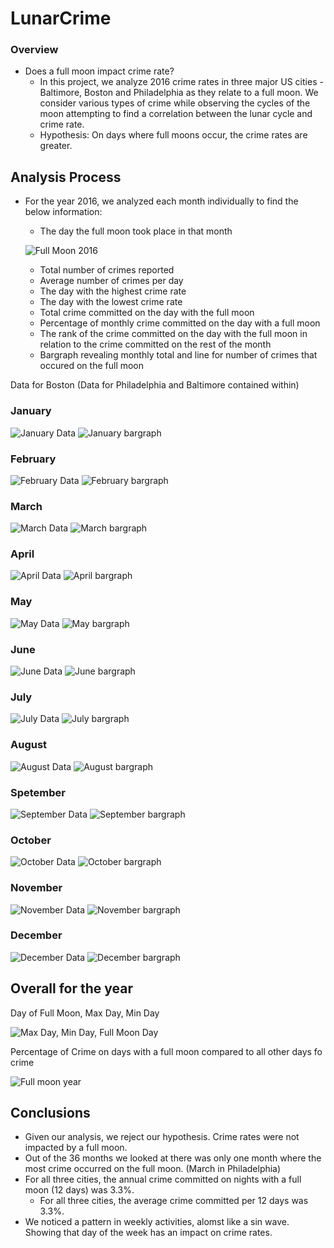 # LunarCrime

### Overview
*	Does a full moon impact crime rate?
    * 	In this project, we analyze 2016 crime rates in three major US cities - Baltimore, Boston and Philadelphia as they relate to a full moon. We consider various types of crime while observing the cycles of the moon attempting to find a correlation between the lunar cycle and crime rate. 
    * 	Hypothesis: On days where full moons occur, the crime rates are greater.

## Analysis Process 
*	For the year 2016, we analyzed each month individually to find the below information:
    *   The day the full moon took place in that month
    
    ![Full Moon 2016](./img/fullmoon2016.png)
    
    *   Total number of crimes reported
    *   Average number of crimes per day 
    *   The day with the highest crime rate
    *   The day with the lowest crime rate 
    *   Total crime committed on the day with the full moon
    *   Percentage of monthly crime committed on the day with a full moon
    *   The rank of the crime committed on the day with the full moon in relation to the crime committed on the rest of the month
    *   Bargraph revealing monthly total and line for number of crimes that occured on the full moon 

Data for Boston
(Data for Philadelphia and Baltimore contained within)

### January
![January Data](./img/boston_jan_data.png)
![January bargraph](./img/boston_jan_bar.png)

### February
![February Data](./img/boston_feb_data.png)
![February bargraph](./img/boston_feb_bar.png)

### March
![March Data](./img/boston_mar_data.png)
![March bargraph](./img/boston_mar_bar.png)

### April
![April Data](./img/boston_apr_data.png)
![April bargraph](./img/boston_apr_bar.png)

### May
![May Data](./img/boston_may_data.png)
![May bargraph](./img/boston_may_bar.png)

### June
![June Data](./img/boston_june_data.png)
![June bargraph](./img/boston_june_bar.png)

### July
![July Data](./img/boston_july_data.png)
![July bargraph](./img/boston_july_bar.png)

### August
![August Data](./img/boston_aug_data.png)
![August bargraph](./img/boston_aug_bar.png)

### Spetember
![September Data](./img/boston_sept_data.png)
![September bargraph](./img/boston_sept_bar.png)

### October
![October Data](./img/boston_oct_data.png)
![October bargraph](./img/boston_oct_bar.png)

### November
![November Data](./img/boston_nov_data.png)
![November bargraph](./img/boston_nov_bar.png)

### December
![December Data](./img/boston_dec_data.png)
![December bargraph](./img/boston_dec_bar.png)


## Overall for the year

Day of Full Moon, Max Day, Min Day

![Max Day, Min Day, Full Moon Day](./img/yearboston.png)

Percentage of Crime on days with a full moon compared to all other days fo crime

![Full moon year](./img/fullmoonyear.png)

## Conclusions

* Given our analysis, we reject our hypothesis. Crime rates were not impacted by a full moon. 
* Out of the 36 months we looked at there was only one month where the most crime occurred on the full moon. (March in Philadelphia) 
* For all three cities, the annual crime committed on nights with a full moon (12 days) was 3.3%.
     *  For all three cities, the average crime committed per 12 days was 3.3%. 
* We noticed a pattern in weekly activities, alomst like a sin wave. Showing that day of the week has an impact on crime rates.

   

